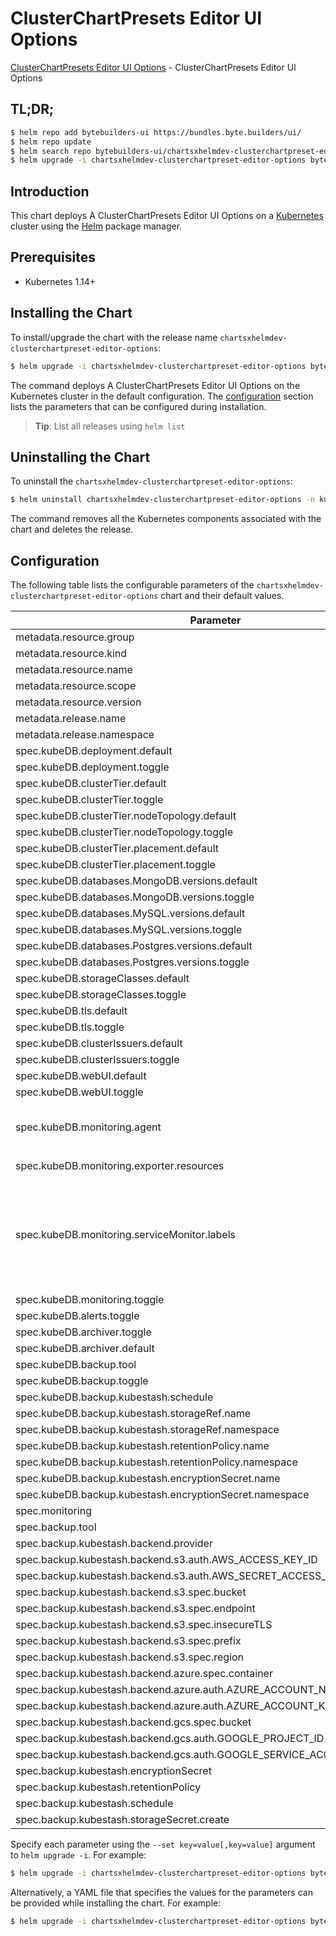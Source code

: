 # ClusterChartPresets Editor UI Options

[ClusterChartPresets Editor UI Options](https://byte.builders) - ClusterChartPresets Editor UI Options

## TL;DR;

```bash
$ helm repo add bytebuilders-ui https://bundles.byte.builders/ui/
$ helm repo update
$ helm search repo bytebuilders-ui/chartsxhelmdev-clusterchartpreset-editor-options --version=v0.4.21
$ helm upgrade -i chartsxhelmdev-clusterchartpreset-editor-options bytebuilders-ui/chartsxhelmdev-clusterchartpreset-editor-options -n kube-system --create-namespace --version=v0.4.21
```

## Introduction

This chart deploys A ClusterChartPresets Editor UI Options on a [Kubernetes](http://kubernetes.io) cluster using the [Helm](https://helm.sh) package manager.

## Prerequisites

- Kubernetes 1.14+

## Installing the Chart

To install/upgrade the chart with the release name `chartsxhelmdev-clusterchartpreset-editor-options`:

```bash
$ helm upgrade -i chartsxhelmdev-clusterchartpreset-editor-options bytebuilders-ui/chartsxhelmdev-clusterchartpreset-editor-options -n kube-system --create-namespace --version=v0.4.21
```

The command deploys A ClusterChartPresets Editor UI Options on the Kubernetes cluster in the default configuration. The [configuration](#configuration) section lists the parameters that can be configured during installation.

> **Tip**: List all releases using `helm list`

## Uninstalling the Chart

To uninstall the `chartsxhelmdev-clusterchartpreset-editor-options`:

```bash
$ helm uninstall chartsxhelmdev-clusterchartpreset-editor-options -n kube-system
```

The command removes all the Kubernetes components associated with the chart and deletes the release.

## Configuration

The following table lists the configurable parameters of the `chartsxhelmdev-clusterchartpreset-editor-options` chart and their default values.

|                               Parameter                                |                                                                                Description                                                                                |                          Default                          |
|------------------------------------------------------------------------|---------------------------------------------------------------------------------------------------------------------------------------------------------------------------|-----------------------------------------------------------|
| metadata.resource.group                                                |                                                                                                                                                                           | <code>charts.x-helm.dev</code>                            |
| metadata.resource.kind                                                 |                                                                                                                                                                           | <code>ClusterChartPreset</code>                           |
| metadata.resource.name                                                 |                                                                                                                                                                           | <code>clusterchartpresets</code>                          |
| metadata.resource.scope                                                |                                                                                                                                                                           | <code>Cluster</code>                                      |
| metadata.resource.version                                              |                                                                                                                                                                           | <code>v1alpha1</code>                                     |
| metadata.release.name                                                  | Release name                                                                                                                                                              | <code>""</code>                                           |
| metadata.release.namespace                                             | Release namespace                                                                                                                                                         | <code>""</code>                                           |
| spec.kubeDB.deployment.default                                         |                                                                                                                                                                           | <code>Dedicated</code>                                    |
| spec.kubeDB.deployment.toggle                                          |                                                                                                                                                                           | <code>true</code>                                         |
| spec.kubeDB.clusterTier.default                                        |                                                                                                                                                                           | <code>"GeneralPurpose"</code>                             |
| spec.kubeDB.clusterTier.toggle                                         |                                                                                                                                                                           | <code>true</code>                                         |
| spec.kubeDB.clusterTier.nodeTopology.default                           |                                                                                                                                                                           | <code>"standard-bsv2-family"</code>                       |
| spec.kubeDB.clusterTier.nodeTopology.toggle                            |                                                                                                                                                                           | <code>true</code>                                         |
| spec.kubeDB.clusterTier.placement.default                              |                                                                                                                                                                           | <code>"default"</code>                                    |
| spec.kubeDB.clusterTier.placement.toggle                               |                                                                                                                                                                           | <code>true</code>                                         |
| spec.kubeDB.databases.MongoDB.versions.default                         |                                                                                                                                                                           | <code>"6.0.12"</code>                                     |
| spec.kubeDB.databases.MongoDB.versions.toggle                          |                                                                                                                                                                           | <code>true</code>                                         |
| spec.kubeDB.databases.MySQL.versions.default                           |                                                                                                                                                                           | <code>"8.0.35"</code>                                     |
| spec.kubeDB.databases.MySQL.versions.toggle                            |                                                                                                                                                                           | <code>true</code>                                         |
| spec.kubeDB.databases.Postgres.versions.default                        |                                                                                                                                                                           | <code>"15.5"</code>                                       |
| spec.kubeDB.databases.Postgres.versions.toggle                         |                                                                                                                                                                           | <code>true</code>                                         |
| spec.kubeDB.storageClasses.default                                     |                                                                                                                                                                           | <code>"default"</code>                                    |
| spec.kubeDB.storageClasses.toggle                                      |                                                                                                                                                                           | <code>true</code>                                         |
| spec.kubeDB.tls.default                                                |                                                                                                                                                                           | <code>true</code>                                         |
| spec.kubeDB.tls.toggle                                                 |                                                                                                                                                                           | <code>true</code>                                         |
| spec.kubeDB.clusterIssuers.default                                     |                                                                                                                                                                           | <code>"cluster-issuer"</code>                             |
| spec.kubeDB.clusterIssuers.toggle                                      |                                                                                                                                                                           | <code>true</code>                                         |
| spec.kubeDB.webUI.default                                              |                                                                                                                                                                           | <code>true</code>                                         |
| spec.kubeDB.webUI.toggle                                               |                                                                                                                                                                           | <code>true</code>                                         |
| spec.kubeDB.monitoring.agent                                           | Name of monitoring agent (one of "prometheus.io", "prometheus.io/operator", "prometheus.io/builtin")                                                                      | <code>prometheus.io/operator</code>                       |
| spec.kubeDB.monitoring.exporter.resources                              |                                                                                                                                                                           | <code>{"requests":{"cpu":"100m","memory":"128Mi"}}</code> |
| spec.kubeDB.monitoring.serviceMonitor.labels                           | Specify the labels for ServiceMonitor. Prometheus crd will select ServiceMonitor using these labels. Only usable when monitoring agent is `prometheus.io/webhook server`. | <code>{}</code>                                           |
| spec.kubeDB.monitoring.toggle                                          |                                                                                                                                                                           | <code>true</code>                                         |
| spec.kubeDB.alerts.toggle                                              |                                                                                                                                                                           | <code>true</code>                                         |
| spec.kubeDB.archiver.toggle                                            |                                                                                                                                                                           | <code>true</code>                                         |
| spec.kubeDB.archiver.default                                           |                                                                                                                                                                           | <code>true</code>                                         |
| spec.kubeDB.backup.tool                                                |                                                                                                                                                                           | <code>KubeStash</code>                                    |
| spec.kubeDB.backup.toggle                                              |                                                                                                                                                                           | <code>true</code>                                         |
| spec.kubeDB.backup.kubestash.schedule                                  |                                                                                                                                                                           | <code>"0 */2 * * *"</code>                                |
| spec.kubeDB.backup.kubestash.storageRef.name                           |                                                                                                                                                                           | <code>default</code>                                      |
| spec.kubeDB.backup.kubestash.storageRef.namespace                      |                                                                                                                                                                           | <code>stash</code>                                        |
| spec.kubeDB.backup.kubestash.retentionPolicy.name                      |                                                                                                                                                                           | <code>"keep-1mo"</code>                                   |
| spec.kubeDB.backup.kubestash.retentionPolicy.namespace                 |                                                                                                                                                                           | <code>stash</code>                                        |
| spec.kubeDB.backup.kubestash.encryptionSecret.name                     |                                                                                                                                                                           | <code>default-encryption-secret</code>                    |
| spec.kubeDB.backup.kubestash.encryptionSecret.namespace                |                                                                                                                                                                           | <code>stash</code>                                        |
| spec.monitoring                                                        |                                                                                                                                                                           | <code>{}</code>                                           |
| spec.backup.tool                                                       |                                                                                                                                                                           | <code>KubeStash</code>                                    |
| spec.backup.kubestash.backend.provider                                 |                                                                                                                                                                           | <code>s3</code>                                           |
| spec.backup.kubestash.backend.s3.auth.AWS_ACCESS_KEY_ID                |                                                                                                                                                                           | <code>34F9JI2JM8DOJC6NUPII</code>                         |
| spec.backup.kubestash.backend.s3.auth.AWS_SECRET_ACCESS_KEY            |                                                                                                                                                                           | <code></code>                                             |
| spec.backup.kubestash.backend.s3.spec.bucket                           |                                                                                                                                                                           | <code>arnob</code>                                        |
| spec.backup.kubestash.backend.s3.spec.endpoint                         |                                                                                                                                                                           | <code>us-east-1.linodeobjects.com</code>                  |
| spec.backup.kubestash.backend.s3.spec.insecureTLS                      |                                                                                                                                                                           | <code>false</code>                                        |
| spec.backup.kubestash.backend.s3.spec.prefix                           |                                                                                                                                                                           | <code>presets</code>                                      |
| spec.backup.kubestash.backend.s3.spec.region                           |                                                                                                                                                                           | <code>us-east-1</code>                                    |
| spec.backup.kubestash.backend.azure.spec.container                     |                                                                                                                                                                           | <code>""</code>                                           |
| spec.backup.kubestash.backend.azure.auth.AZURE_ACCOUNT_NAME            |                                                                                                                                                                           | <code>""</code>                                           |
| spec.backup.kubestash.backend.azure.auth.AZURE_ACCOUNT_KEY             |                                                                                                                                                                           | <code>""</code>                                           |
| spec.backup.kubestash.backend.gcs.spec.bucket                          |                                                                                                                                                                           | <code>""</code>                                           |
| spec.backup.kubestash.backend.gcs.auth.GOOGLE_PROJECT_ID               |                                                                                                                                                                           | <code>""</code>                                           |
| spec.backup.kubestash.backend.gcs.auth.GOOGLE_SERVICE_ACCOUNT_JSON_KEY |                                                                                                                                                                           | <code>""</code>                                           |
| spec.backup.kubestash.encryptionSecret                                 |                                                                                                                                                                           | <code>asdfg</code>                                        |
| spec.backup.kubestash.retentionPolicy                                  |                                                                                                                                                                           | <code>keep-1wk</code>                                     |
| spec.backup.kubestash.schedule                                         |                                                                                                                                                                           | <code>'*/30 * * * *'</code>                               |
| spec.backup.kubestash.storageSecret.create                             |                                                                                                                                                                           | <code>true</code>                                         |


Specify each parameter using the `--set key=value[,key=value]` argument to `helm upgrade -i`. For example:

```bash
$ helm upgrade -i chartsxhelmdev-clusterchartpreset-editor-options bytebuilders-ui/chartsxhelmdev-clusterchartpreset-editor-options -n kube-system --create-namespace --version=v0.4.21 --set metadata.resource.group=charts.x-helm.dev
```

Alternatively, a YAML file that specifies the values for the parameters can be provided while
installing the chart. For example:

```bash
$ helm upgrade -i chartsxhelmdev-clusterchartpreset-editor-options bytebuilders-ui/chartsxhelmdev-clusterchartpreset-editor-options -n kube-system --create-namespace --version=v0.4.21 --values values.yaml
```
